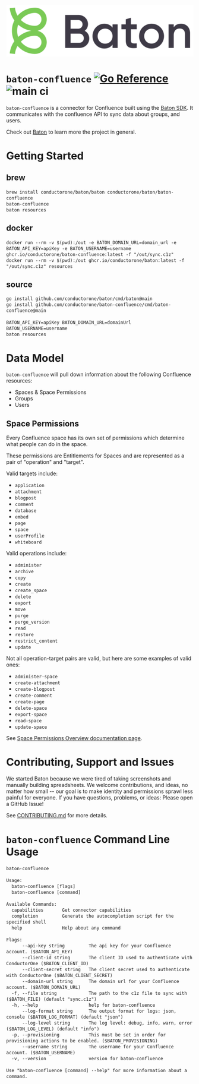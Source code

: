 ![Baton Logo](./docs/images/baton-logo.png)

# `baton-confluence` [![Go Reference](https://pkg.go.dev/badge/github.com/conductorone/baton-confluence.svg)](https://pkg.go.dev/github.com/conductorone/baton-confluence) ![main ci](https://github.com/conductorone/baton-confluence/actions/workflows/main.yaml/badge.svg)

`baton-confluence` is a connector for Confluence built using the [Baton SDK](https://github.com/conductorone/baton-sdk). It communicates with the confluence API to sync data about groups, and users.

Check out [Baton](https://github.com/conductorone/baton) to learn more the project in general.

# Getting Started

## brew

```
brew install conductorone/baton/baton conductorone/baton/baton-confluence
baton-confluence
baton resources
```

## docker

```
docker run --rm -v $(pwd):/out -e BATON_DOMAIN_URL=domain_url -e BATON_API_KEY=apiKey -e BATON_USERNAME=username ghcr.io/conductorone/baton-confluence:latest -f "/out/sync.c1z"
docker run --rm -v $(pwd):/out ghcr.io/conductorone/baton:latest -f "/out/sync.c1z" resources
```

## source

```
go install github.com/conductorone/baton/cmd/baton@main
go install github.com/conductorone/baton-confluence/cmd/baton-confluence@main

BATON_API_KEY=apiKey BATON_DOMAIN_URL=domainUrl BATON_USERNAME=username
baton resources
```

# Data Model

`baton-confluence` will pull down information about the following Confluence resources:
- Spaces & Space Permissions
- Groups
- Users

## Space Permissions
Every Confluence space has its own set of permissions which determine what 
people can do in the space.

These permissions are Entitlements for Spaces and are represented as a pair of
"operation" and "target".

Valid targets include:
- `application`
- `attachment`
- `blogpost`
- `comment`
- `database`
- `embed`
- `page`
- `space`
- `userProfile`
- `whiteboard`

Valid operations include:
- `administer`
- `archive`
- `copy`
- `create`
- `create_space`
- `delete`
- `export`
- `move`
- `purge`
- `purge_version`
- `read`
- `restore`
- `restrict_content`
- `update`

Not all operation-target pairs are valid, but here are some examples of valid ones:
- `administer-space`
- `create-attachment`
- `create-blogpost`
- `create-comment`
- `create-page`
- `delete-space`
- `export-space`
- `read-space`
- `update-space`

See [Space Permissions Overview documentation page](https://confluence.atlassian.com/doc/space-permissions-overview-139521.html).

# Contributing, Support and Issues

We started Baton because we were tired of taking screenshots and manually 
building spreadsheets. We welcome contributions, and ideas, no matter how small 
-- our goal is to make identity and permissions sprawl less painful for 
everyone. If you have questions, problems, or ideas: Please open a GitHub Issue!

See [CONTRIBUTING.md](https://github.com/ConductorOne/baton/blob/main/CONTRIBUTING.md) for more details.

# `baton-confluence` Command Line Usage

```
baton-confluence

Usage:
  baton-confluence [flags]
  baton-confluence [command]

Available Commands:
  capabilities       Get connector capabilities
  completion         Generate the autocompletion script for the specified shell
  help               Help about any command

Flags:
      --api-key string         The api key for your Confluence account. ($BATON_API_KEY)
      --client-id string       The client ID used to authenticate with ConductorOne ($BATON_CLIENT_ID)
      --client-secret string   The client secret used to authenticate with ConductorOne ($BATON_CLIENT_SECRET)
      --domain-url string      The domain url for your Confluence account. ($BATON_DOMAIN_URL)
  -f, --file string            The path to the c1z file to sync with ($BATON_FILE) (default "sync.c1z")
  -h, --help                   help for baton-confluence
      --log-format string      The output format for logs: json, console ($BATON_LOG_FORMAT) (default "json")
      --log-level string       The log level: debug, info, warn, error ($BATON_LOG_LEVEL) (default "info")
  -p, --provisioning           This must be set in order for provisioning actions to be enabled. ($BATON_PROVISIONING)
      --username string        The username for your Confluence account. ($BATON_USERNAME)
  -v, --version                version for baton-confluence

Use "baton-confluence [command] --help" for more information about a command.
```
